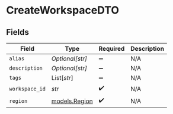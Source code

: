 # CreateWorkspaceDTO


## Fields

| Field                                | Type                                 | Required                             | Description                          |
| ------------------------------------ | ------------------------------------ | ------------------------------------ | ------------------------------------ |
| `alias`                              | *Optional[str]*                      | :heavy_minus_sign:                   | N/A                                  |
| `description`                        | *Optional[str]*                      | :heavy_minus_sign:                   | N/A                                  |
| `tags`                               | List[*str*]                          | :heavy_minus_sign:                   | N/A                                  |
| `workspace_id`                       | *str*                                | :heavy_check_mark:                   | N/A                                  |
| `region`                             | [models.Region](../models/region.md) | :heavy_check_mark:                   | N/A                                  |